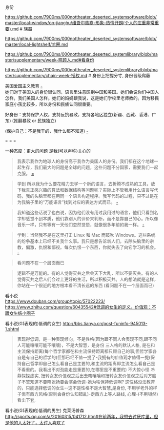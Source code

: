 
身份

https://github.com/7900ms/000nottheater_deserted_systemsoftware/blob/master/local-window/on-jianghu/维吾尔族裔-形象-热情开朗(个人的庄重非常重要).md # 族裔

https://github.com/7900ms/000nottheater_deserted_systemsoftware/blob/master/local-lightshelf/羊圈.md

https://github.com/7900ms/000nottheater_deserted_systemlibrary/blob/master/supplementary/week-照顾人.md#看身份

https://github.com/7900ms/000nottheater_deserted_systemlibrary/blob/master/supplementary/chain-week-授权.md # 身份上把握分寸, 身份晋级爬藤


美国爱国主义教育 [-](https://www.zhihu.com/question/20478939/answer/35044765#你的价值观决定了你的身份。工作即身份)<br>
她们对于美国人的身份很认同，语言里注意区别中国和美国。她们会说你们中国人怎样，我们美国人怎样。她们的妈妈跟我说，这是她们学校里老师教的。因为移民家庭小孩比较多，所以身份和民族认同很重要。

好身份：支持保护人权，支持反抗暴政，支持各地区独立(新疆、西藏、香港、广东) (推翻暴政 or 民族独立)

(保护自己：不是我干的，我什么都不知道) [-](https://github.com/7900ms/000nottheater_deserted_systemlibrary/blob/master/supplementary/term-Finder.md)


= = =

一种态度：更大的问题 是我(可以声称)关心的

> 我表示我作为地球人的身份高于我作为美国人的身份。我们都在这个地球一起生存，我们最大的问题是全球的问题，这些问题不分国家，需要我们一起克服。 [=](https://www.zhihu.com/question/20478939/answer/35044765)

> 学到 所以我为什么要花精力去学一个新的语言，去折腾不成熟的工具，放下我真正感兴趣的算法和数据结构等问题呢？实际上不管我用什么语言写代码，我的头脑里都在用同一个语言构造程序。我写代码的过程，只不过是在为我脑子里的“万能语言”找到对应的表达方式而已。  [-](http://www.yinwang.org/blog-cn/2017/05/23/kotlin)

> 我知道这些话说了也白说，因为他们没有用过我用过的语言，他们只看到名字却感觉不到本质，他们靠别人的评价来判断，而不是靠自己的心。所以像音乐一样，只有等有一天他们忽然觉悟，就像很多年前的我一样。 [-](http://www.yinwang.org/blog-cn/2014/01/25/pl-and)

> 学到：当然我不是在这里打击 Linux 和 Mac 而鼓吹 Windows。这些系统的纷争基本上已经不关我什么事。我只是想告诉新人们，去除头脑里的宗教，偏激，仇恨和鄙视。每次仇恨一个东西，你就失去了向它学习的机会。 [-](https://web.archive.org/web/20170308073446/http://www.yinwang.org/blog-cn/2013/03/07/linux-windows-mac)

> 看问题不在一个层面而已

> 逻辑不是万能的。有的人觉得灭共之后会天下大乱，所以不要灭共。有的人觉得灭共之后人们会过上更好的生活，所以积极灭共。人的想法就是这样，你站在一个很近的地方根本看不清长远的东西 (看问题不在一个层面而已)

看小说<br>
https://www.douban.com/group/topic/57022223/ <br>
https://www.zhihu.com/question/60435542#低调的女生的定义。价值观：不跟女生结小圈子

看小说(G(表现的)低调的女生)
http://bbs.tianya.cn/post-funinfo-945013-1.shtml

> 表现得低调，是一种表现倾向，不是性格(因为跟不同人会表现不同,跟不同人可能嚷嚷可能不嚷嚷)，不是大智慧，是身份
> 三人格的默认人格, 是在和主流保持距离(每个哲学家都在和主流保持距离都只顾自己的事,但哲学家各自是有自己的哲学的)但那已经不值一提了-我拥有的价值观才值得一提(保持自己哲学即自己怎么看自己是主要的,和主流的距离即主流怎么看自己是不看重的。我看出不对劲能走是重要的,在哪里是不重要的) 不大惊小怪 冷静探探虚实, 扭转女友价值观之后出去瞎嚷嚷和扭转女友价值观之后对方脑子不笨知道不要瞎张扬要会演会低调-她为啥保持低调啊? 这性格没法教育的，只能选择低调的女生--这不是性格不是大智慧,是身份, 不用学老外的样子但有西方风格(否则会身份认知错乱)-走西方上等人路线, 心理-(不用坦然)看出下套, 


看小说(G(表现的)低调的男生)
克莱汤普森 http://sports.qq.com/a/20160315/041712.htm#在前两年，我想去讨厌库里，但是他的人太好了，太讨人喜欢了



